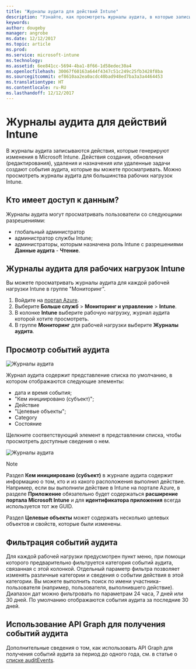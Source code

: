 ```yaml
---
title: "Журналы аудита для действий Intune"
description: "Узнайте, как просмотреть журналы аудита, в которые записываются действия Intune"
keywords: 
author: dougeby
manager: angrobe
ms.date: 12/12/2017
ms.topic: article
ms.prod: 
ms.service: microsoft-intune
ms.technology: 
ms.assetid: 6ee841cc-5694-4ba1-8f66-1d58edec30a4
ms.openlocfilehash: 30067f60163a644f4347c51c249c25fb3428f8ba
ms.sourcegitcommit: ef8610aa2ea0acdc40bad948ed7ba3a3a4464453
ms.translationtype: HT
ms.contentlocale: ru-RU
ms.lasthandoff: 12/12/2017
---
```

# <a name="audit-logs-for-intune-activities"></a>Журналы аудита для действий Intune
В журналы аудита записываются действия, которые генерируют изменения в Microsoft Intune. Действия создания, обновления (редактирования), удаления и назначения или удаленные задачи создают события аудита, которые вы можете просматривать. Можно просмотреть журналы аудита для большинства рабочих нагрузок Intune. 

## <a name="who-can-access-the-data"></a>Кто имеет доступ к данным?
Журналы аудита могут просматривать пользователи со следующими разрешениями:
- глобальный администратор
- администратор службы Intune;
- администраторы, которым назначена роль Intune с разрешениями **Данные аудита** - **Чтение**.

## <a name="audit-logs-for-intune-workloads"></a>Журналы аудита для рабочих нагрузок Intune
Вы можете просматривать журналы аудита для каждой рабочей нагрузки Intune в группе "Мониторинг".  
1. Войдите на [портал Azure](https://portal.azure.com).
2. Выберите **Больше служб** > **Мониторинг и управление** > **Intune**.
3. В колонке **Intune** выберите рабочую нагрузку, журнал аудита которой хотите просмотреть.
4. В группе **Мониторинг** для рабочей нагрузки выберите **Журналы аудита**.

## <a name="review-audit-events"></a>Просмотр событий аудита
![Журналы аудита](./media/monitor-audit-logs.png "Audit logs")

Журнал аудита содержит представление списка по умолчанию, в котором отображаются следующие элементы:    

- дата и время события;
- "Кем инициировано (субъект)";
- Действие
- "Целевые объекты";
- Category
- Состояние

Щелкните соответствующий элемент в представлении списка, чтобы просмотреть доступные сведения о нем.

![Журналы аудита](./media/monitor-audit-log-detail.png "Audit logs")

> [!Note]    
> Раздел **Кем инициировано (субъект)** в журнале аудита содержит информацию о том, кто и из какого расположения выполнил действие. Например, если вы выполнили действие в Intune на портале Azure, в разделе **Приложение** обязательно будет содержаться **расширение портала Microsoft Intune** и для **идентификатора приложения** всегда используется тот же GUID. 
>    
> Раздел **Целевые объекты** может содержать несколько целевых объектов и свойств, которые были изменены.  


## <a name="filter-audit-events"></a>Фильтрация событий аудита
Для каждой рабочей нагрузки предусмотрен пункт меню, при помощи которого предварительно фильтруется категория событий аудита, связанная с этой колонкой. Отдельный параметр фильтра позволяет изменять различные категории и сведения о событии действия в этой категории. Вы можете выполнить поиск по имени участника-пользователя (например, пользователя, выполнившего действие). Диапазон дат можно фильтровать по параметрам 24 часа, 7 дней или 30 дней. По умолчанию отображаются события аудита за последние 30 дней.

## <a name="use-graph-api-to-retrieve-audit-events"></a>Использование API Graph для получения событий аудита
Дополнительные сведения о том, как использовать API Graph для получения событий аудита за период до одного года, см. в статье о [списке auditEvents](https://developer.microsoft.com/en-us/graph/docs/api-reference/beta/api/intune_auditing_auditevent_list).